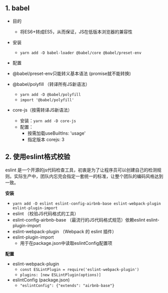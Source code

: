 ## 1. babel

- 目的
  - 将ES6+转成ES5，从而保证，JS在低版本浏览器的兼容性
- 安装
  - `yarn add -D babel-loader @babel/core @babel/preset-env`
- 配置



- @babel/preset-env只能转义基本语法 (promise就不能转换)
- @babel/polyfill （转译所有JS新语法）
  - `yarn add -D @babel/polyfill`
  - `import '@babel/polyfill'`
- core-js（按需转译JS新语法）
  - 安装：`yarn add -D core-js`
  - 配置：
    - 按需加载useBuiltIns: 'usage'
    - 指定版本 corejs: 3

## 2. 使用eslint格式校验

eslint 是一个开源的js代码检查工具，初衷是为了让程序员可以创建自己的检测规则。实际生产中，团队内忘完会指定一套统一的标准，让整个团队的编码风格达到一致。

**安装**

- `yarn add -D eslint eslint-config-airbnb-base eslint-webpack-plugin eslint-plugin-import`
- eslint （校验JS代码格式的工具）
- eslint-config-airbnb-base （最流行的JS代码格式规范）依赖eslint eslint-plugin-import
- eslint-webpack-plugin （Webpack 的 eslint 插件）
- eslint-plugin-import
  - 用于在package.json中读取eslintConfig配置项

**配置**

- eslint-webpack-plugin
  - `const ESLintPlugin = require('eslint-webpack-plugin')`
  - `plugins: [new ESLintPlugin(options)]`
- eslintConfig (package.json)
  - `"eslintConfig": {"extends": "airbnb-base"}`

